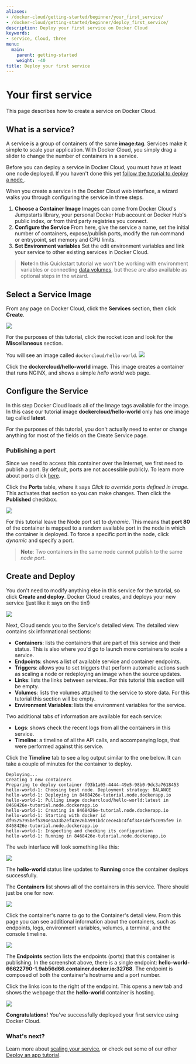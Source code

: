 ```yaml
---
aliases:
- /docker-cloud/getting-started/beginner/your_first_service/
- /docker-cloud/getting-started/beginner/deploy_first_service/
description: Deploy your first service on Docker Cloud
keywords:
- service, Cloud, three
menu:
  main:
    parent: getting-started
    weight: -40
title: Deploy your first service
---
```


# Your first service

This page describes how to create a service on Docker Cloud.

## What is a service?

A service is a group of containers of the same **image:tag**. Services make it simple to scale your application. With Docker Cloud, you simply drag a slider to change the number of containers in a service.

Before you can deploy a service in Docker Cloud, you must have at least one node deployed. If you haven't done this yet [follow the tutorial to deploy a node ](your_first_node.md).

When you create a service in the Docker Cloud web interface, a wizard walks you through configuring the service in three steps.

1. **Choose a Container Image** Images can come from Docker Cloud's Jumpstarts library, your personal Docker Hub account or Docker Hub's public index, or from third party registries you connect.
1. **Configure the Service** From here, give the service a name, set the initial number of containers, expose/publish ports, modify the run command or entrypoint, set memory and CPU limits.
1. **Set Environment variables** Set the edit environment variables and link your service to other existing services in Docker Cloud.

> **Note**:In this Quickstart tutorial we won't be working with environment variables or connecting [data volumes](../apps/volumes.md), but these are also available as optional steps in the wizard.

## Select a Service Image

From any page on Docker Cloud, click the **Services** section, then click **Create**.

![](images/create-first-service.png)

For the purposes of this tutorial, click the rocket icon and look for the  **Miscellaneous** section.

You will see an image called `dockercloud/hello-world`.
![](images/first-service-wizard.png)

Click the **dockercloud/hello-world** image. This image creates a container that runs NGINX, and shows a simple *hello world* web page.

## Configure the Service

In this step Docker Cloud loads all of the Image tags available for the image. In this case our tutorial image **dockercloud/hello-world** only has one image tag called **latest**.

For the purposes of this tutorial, you don't actually need to enter or change
anything for most of the fields on the Create Service page.

### Publishing a port

Since we need to access this container over the Internet, we first need to publish a port. By default, ports are not accessible publicly. To learn more about ports click [here](../apps/ports.md).

Click the **Ports** table, where it says *Click to override ports defined in image*. This activates that section so you can make changes. Then click the **Published** checkbox.

![](images/first-service-ports.png)

For this tutorial leave the Node port set to *dynamic*. This means that **port 80** of the container is mapped to a random available port in the node in which the container is deployed. To force a specific port in the node, click *dynamic* and specify a port.

> **Note**: Two containers in the same node cannot publish to the same *node port*.

## Create and Deploy

You don't need to modify anything else in this service for the tutorial, so click **Create and deploy**. Docker Cloud creates, and deploys your new service (just like it says on the tin!)

![](images/first-service-create-and-deploy-button.png)

Next, Cloud sends you to the Service's detailed view. The detailed view contains six informational sections:

  - **Containers**: lists the containers that are part of this service and their status. This is also where you'd go to launch more containers to scale a service.
  - **Endpoints**: shows a list of available service and container endpoints.
  - **Triggers**: allows you to set triggers that perform automatic actions such as scaling a node or redeploying an image when the source updates.
  - **Links**: lists the links between services. For this tutorial this section will be empty.
  - **Volumes**: lists the volumes attached to the service to store data.  For this tutorial this section will be empty.
  - **Environment Variables**: lists the environment variables for the service.

Two additional tabs of information are available for each service:

  - **Logs**: shows check the recent logs from all the containers in this service.
  - **Timeline**: a timeline of all the API calls, and accompanying logs, that were performed against this service.


Click the **Timeline** tab to see a log output similar to the one below. It can take a couple of minutes for the container to deploy.

```
Deploying...
Creating 1 new containers
Preparing to deploy container f93b1a05-4444-49e5-98b0-9dc3a7618453
hello-world-1: Choosing best node. Deployment strategy: BALANCE
hello-world-1: Deploying in 8468426e-tutorial.node.dockerapp.io
hello-world-1: Pulling image dockercloud/hello-world:latest in 8468426e-tutorial.node.dockerapp.io
hello-world-1: Creating in 8468426e-tutorial.node.dockerapp.io
hello-world-1: Starting with docker id df9525795bef5394e1a33b2ef42e26ba991bdccece4bc4f4f34e1def5c095fe9 in 8468426e-tutorial.node.dockerapp.io
hello-world-1: Inspecting and checking its configuration
hello-world-1: Running in 8468426e-tutorial.node.dockerapp.io
```

The web interface will look something like this:

![](images/first-service-timeline.png)

The **hello-world** status line updates to **Running** once the container deploys successfully.

The **Containers** list shows all of the containers in this service. There should just be one for now.

![](images/first-service-container-list.png)

Click the container's name to go to the Container's detail view. From
this page you can see additional information about the containers, such as
endpoints, logs, environment variables, volumes, a terminal, and the console
timeline.

![](images/first-service-container.png)

The **Endpoints** section lists the endpoints (ports) that this container is publishing. In the screenshot above, there is a single endpoint: **hello-world-66622790-1.9ab56d66.container.docker.io:32768**. The endpoint is composed of both the container's hostname and a port number.

Click the links icon to the right of the endpoint. This opens a new tab and shows the webpage that the **hello-world** container is hosting.

![](images/first-service-webpage.png)

**Congratulations!** You've successfully deployed your first service using Docker Cloud.

### What's next?

Learn more about [scaling your service](../apps/service-scaling.md), or check out some of our other [Deploy an app tutorial](deploy-app/index.md).
